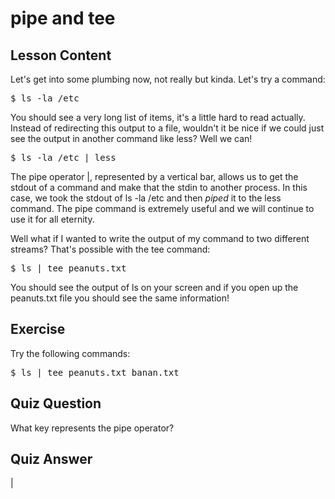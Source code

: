 # pipe and tee

## Lesson Content

Let's get into some plumbing now, not really but kinda. Let's try a command:

<pre>$ ls -la /etc</pre>

You should see a very long list of items, it's a little hard to read actually. Instead of redirecting this output to a file, wouldn't it be nice if we could just see the output in another command like less? Well we can!

<pre>$ ls -la /etc | less </pre>

The pipe operator |, represented by a vertical bar, allows us to get the stdout of a command and make that the stdin to another process. In this case, we took the stdout of ls -la /etc and then <i>piped</i> it to the less command. The pipe command is extremely useful and we will continue to use it for all eternity.

Well what if I wanted to write the output of my command to two different streams? That's possible with the tee command:

<pre>$ ls | tee peanuts.txt</pre>

You should see the output of ls on your screen and if you open up the peanuts.txt file you should see the same information!

## Exercise

Try the following commands:
<pre>$ ls | tee peanuts.txt banan.txt</pre>

## Quiz Question

What key represents the pipe operator?

## Quiz Answer

|